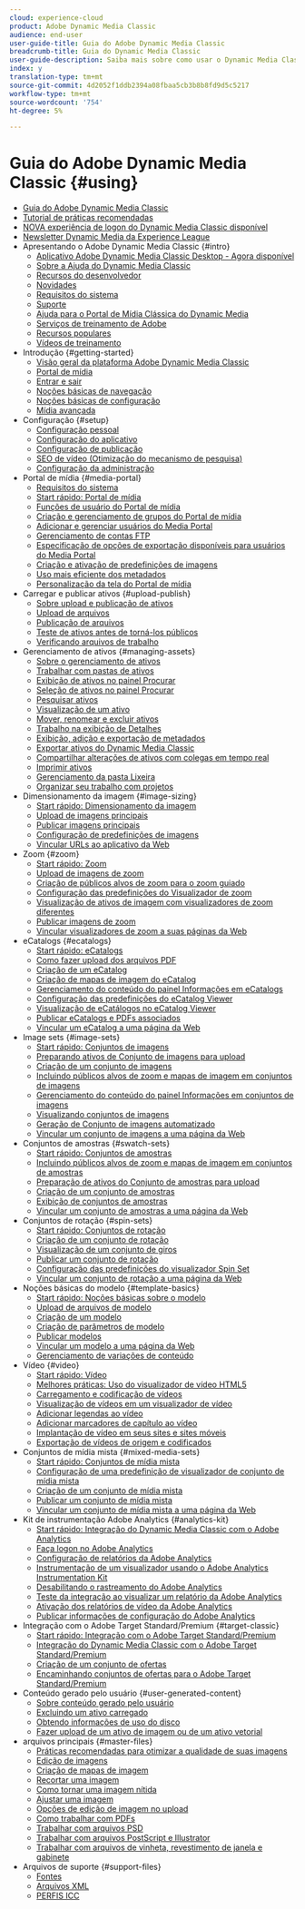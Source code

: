```yaml
---
cloud: experience-cloud
product: Adobe Dynamic Media Classic
audience: end-user
user-guide-title: Guia do Adobe Dynamic Media Classic
breadcrumb-title: Guia do Dynamic Media Classic
user-guide-description: Saiba mais sobre como usar o Dynamic Media Classic (antes conhecido como Scene7)
index: y
translation-type: tm+mt
source-git-commit: 4d2052f1ddb2394a08fbaa5cb3b8b8fd9d5c5217
workflow-type: tm+mt
source-wordcount: '754'
ht-degree: 5%

---
```



# Guia do Adobe Dynamic Media Classic {#using}

+ [Guia do Adobe Dynamic Media Classic](home.md)
+ [Tutorial de práticas recomendadas](https://docs.adobe.com/content/help/en/experience-manager-learn/dynamic-media-classic-tutorial/overview.html)
+ [NOVA experiência de logon do Dynamic Media Classic disponível](new-ui-2020.md)
+ [Newsletter Dynamic Media da Experience League](dynamic-media-newsletter.md)
+ Apresentando o Adobe Dynamic Media Classic {#intro}
   + [Aplicativo Adobe Dynamic Media Classic Desktop - Agora disponível](dynamic-media-classic-desktop-app.md)
   + [Sobre a Ajuda do Dynamic Media Classic](introduction.md)
   + [Recursos do desenvolvedor](developer-resources.md)
   + [Novidades](whats-new.md)
   + [Requisitos do sistema](system-requirements.md)
   + [Suporte](support.md)
   + [Ajuda para o Portal de Mídia Clássica do Dynamic Media](help-dmc-media-portal.md)
   + [Serviços de treinamento de Adobe](training-services.md)
   + [Recursos populares](popular-resources.md)
   + [Vídeos de treinamento](training-videos.md)
+ Introdução {#getting-started}
   + [Visão geral da plataforma Adobe Dynamic Media Classic](dmc-platform-overview.md)
   + [Portal de mídia](media-portal.md)
   + [Entrar e sair](signing-out.md)
   + [Noções básicas de navegação](navigation-basics.md)
   + [Noções básicas de configuração](setup-basics.md)
   + [Mídia avançada](rich-media.md)
+ Configuração {#setup}
   + [Configuração pessoal](personal-setup.md)
   + [Configuração do aplicativo](application-setup.md)
   + [Configuração de publicação](publish-setup.md)
   + [SEO de vídeo (Otimização do mecanismo de pesquisa)](video-seo-search-engine-optimization.md)
   + [Configuração da administração](administration-setup.md)
+ Portal de mídia {#media-portal}
   + [Requisitos do sistema](system-requirements-1.md)
   + [Start rápido: Portal de mídia](quick-start-media-portal-administration.md)
   + [Funções de usuário do Portal de mídia](media-portal-user-roles.md)
   + [Criação e gerenciamento de grupos do Portal de mídia](creating-media-portal-groups.md)
   + [Adicionar e gerenciar usuários do Media Portal](adding-media-portal-users.md)
   + [Gerenciamento de contas FTP](ftp-accounts.md)
   + [Especificação de opções de exportação disponíveis para usuários do Media Portal](specifying-export-options-available-media.md)
   + [Criação e ativação de predefinições de imagens](creating-enabling-image-presets.md)
   + [Uso mais eficiente dos metadados](making-efficient-metadata.md)
   + [Personalização da tela do Portal de mídia](customizing-media-portal-screen.md)
+ Carregar e publicar ativos {#upload-publish}
   + [Sobre upload e publicação de ativos](about-asset-upload-publish.md)
   + [Upload de arquivos](uploading-files.md)
   + [Publicação de arquivos ](publishing-files.md)
   + [Teste de ativos antes de torná-los públicos](testing-assets-making-them-public.md)
   + [Verificando arquivos de trabalho](checking-job-files.md)
+ Gerenciamento de ativos {#managing-assets}
   + [Sobre o gerenciamento de ativos](about-managing-assets.md)
   + [Trabalhar com pastas de ativos](asset-folders.md)
   + [Exibição de ativos no painel Procurar](viewing-assets-browse-panel.md)
   + [Seleção de ativos no painel Procurar](selecting-assets-browse-panel.md)
   + [Pesquisar ativos](searching-assets.md)
   + [Visualização de um ativo](previewing-asset.md)
   + [Mover, renomear e excluir ativos](moving-renaming-deleting-assets.md)
   + [Trabalho na exibição de Detalhes ](detail-view.md)
   + [Exibição, adição e exportação de metadados](viewing-adding-exporting-metadata.md)
   + [Exportar ativos do Dynamic Media Classic](exporting-assets-from-dmc.md)
   + [Compartilhar alterações de ativos com colegas em tempo real](sharing-asset-changes-peers-real.md)
   + [Imprimir ativos](printing-assets.md)
   + [Gerenciamento da pasta Lixeira](trash-folder.md)
   + [Organizar seu trabalho com projetos](organizing-projects.md)
+ Dimensionamento da imagem {#image-sizing}
   + [Start rápido: Dimensionamento da imagem](quick-start-image-sizing.md)
   + [Upload de imagens principais](uploading-master-images.md)
   + [Publicar imagens principais](publishing-master-images.md)
   + [Configuração de predefinições de imagens](setting-image-presets.md)
   + [Vincular URLs ao aplicativo da Web](linking-urls-web-application.md)
+ Zoom {#zoom}
   + [Start rápido: Zoom](quick-start-zoom.md)
   + [Upload de imagens de zoom](uploading-zoom-images.md)
   + [Criação de públicos alvos de zoom para o zoom guiado](creating-zoom-targets-guided-zoom.md)
   + [Configuração das predefinições do Visualizador de zoom](setting-zoom-viewer-presets.md)
   + [Visualização de ativos de imagem com visualizadores de zoom diferentes](previewing-image-assets-different-zoom.md)
   + [Publicar imagens de zoom](publishing-zoom-images.md)
   + [Vincular visualizadores de zoom a suas páginas da Web](linking-zoom-viewers-web-pages.md)
+ eCatalogs {#ecatalogs}
   + [Start rápido: eCatalogs](quick-start-ecatalog.md)
   + [Como fazer upload dos arquivos PDF](uploading-pdf-files.md)
   + [Criação de um eCatalog](creating-ecatalog.md)
   + [Criação de mapas de imagem do eCatalog](creating-ecatalog-image-maps.md)
   + [Gerenciamento do conteúdo do painel Informações em eCatalogs](info-panel-content.md)
   + [Configuração das predefinições do eCatalog Viewer](setting-ecatalog-viewer-presets.md)
   + [Visualização de eCatálogos no eCatalog Viewer](previewing-ecatalogs-ecatalog-viewer.md)
   + [Publicar eCatalogs e PDFs associados](publishing-ecatalogs-associated-pdfs.md)
   + [Vincular um eCatalog a uma página da Web](linking-ecatalog-web-page.md)
+ Image sets {#image-sets}
   + [Start rápido: Conjuntos de imagens](quick-start-image-sets.md)
   + [Preparando ativos de Conjunto de imagens para upload](preparing-image-set-assets-upload.md)
   + [Criação de um conjunto de imagens](creating-image-set.md)
   + [Incluindo públicos alvos de zoom e mapas de imagem em conjuntos de imagens](including-zoom-targets-image-maps.md)
   + [Gerenciamento do conteúdo do painel Informações em conjuntos de imagens](info-panel-content-1.md)
   + [Visualizando conjuntos de imagens](viewing-image-sets.md)
   + [Geração de Conjunto de imagens automatizado](automated-image-set-generation.md)
   + [Vincular um conjunto de imagens a uma página da Web](linking-image-set-web-page.md)
+ Conjuntos de amostras {#swatch-sets}
   + [Start rápido: Conjuntos de amostras](quick-start-swatch-sets.md)
   + [Incluindo públicos alvos de zoom e mapas de imagem em conjuntos de amostras](including-zoom-targets-image-maps-1.md)
   + [Preparação de ativos do Conjunto de amostras para upload](preparing-swatch-set-assets-upload.md)
   + [Criação de um conjunto de amostras](creating-swatch-set.md)
   + [Exibição de conjuntos de amostras](viewing-swatch-sets.md)
   + [Vincular um conjunto de amostras a uma página da Web](linking-swatch-set-web-page.md)
+ Conjuntos de rotação {#spin-sets}
   + [Start rápido: Conjuntos de rotação](quick-start-spin-sets.md)
   + [Criação de um conjunto de rotação](creating-spin-set.md)
   + [Visualização de um conjunto de giros](previewing-spin-set.md)
   + [Publicar um conjunto de rotação](publishing-spin-set.md)
   + [Configuração das predefinições do visualizador Spin Set](setting-spin-set-viewer-presets.md)
   + [Vincular um conjunto de rotação a uma página da Web](linking-spin-set-web-page.md)
+ Noções básicas do modelo {#template-basics}
   + [Start rápido: Noções básicas sobre o modelo](quick-start-template-basics.md)
   + [Upload de arquivos de modelo](uploading-template-files.md)
   + [Criação de um modelo](creating-template.md)
   + [Criação de parâmetros de modelo](creating-template-parameters.md)
   + [Publicar modelos](publishing-templates.md)
   + [Vincular um modelo a uma página da Web](linking-template-web-page.md)
   + [Gerenciamento de variações de conteúdo](content-variations.md)
+ Vídeo {#video}
   + [Start rápido: Vídeo](quick-start-video.md)
   + [Melhores práticas: Uso do visualizador de vídeo HTML5](best-practice-using-html5-video.md)
   + [Carregamento e codificação de vídeos](uploading-encoding-videos.md)
   + [Visualização de vídeos em um visualizador de vídeo](previewing-videos-video-viewer.md)
   + [Adicionar legendas ao vídeo](adding-captions-video.md)
   + [Adicionar marcadores de capítulo ao vídeo](adding-chapter-markers-video.md)
   + [Implantação de vídeo em seus sites e sites móveis](deploying-video-websites-mobile-sites.md)
   + [Exportação de vídeos de origem e codificados](exporting-source-encoded-videos.md)
+ Conjuntos de mídia mista {#mixed-media-sets}
   + [Start rápido: Conjuntos de mídia mista](quick-start-mixed-media-sets.md)
   + [Configuração de uma predefinição de visualizador de conjunto de mídia mista](setting-mixed-media-set-viewer.md)
   + [Criação de um conjunto de mídia mista](creating-mixed-media-set.md)
   + [Publicar um conjunto de mídia mista](publishing-mixed-media-set.md)
   + [Vincular um conjunto de mídia mista a uma página da Web](linking-mixed-media-set-web.md)
+ Kit de instrumentação Adobe Analytics {#analytics-kit}
   + [Start rápido: Integração do Dynamic Media Classic com o Adobe Analytics](quick-start-integrating-dmc-analytics.md)
   + [Faça logon no Adobe Analytics](log-analytics.md)
   + [Configuração de relatórios da Adobe Analytics](configuring-analytics-reports.md)
   + [Instrumentação de um visualizador usando o Adobe Analytics Instrumentation Kit](instrumenting-viewer-using-analytics-instrumentation.md)
   + [Desabilitando o rastreamento do Adobe Analytics](disabling-analytics-tracking.md)
   + [Teste da integração ao visualizar um relatório da Adobe Analytics](testing-integration-viewing-analytics-report.md)
   + [Ativação dos relatórios de vídeo da Adobe Analytics](enabling-analytics-video-reports.md)
   + [Publicar informações de configuração do Adobe Analytics](publishing-analytics-configuration-information.md)
+ Integração com o Adobe Target Standard/Premium {#target-classic}
   + [Start rápido: Integração com o Adobe Target Standard/Premium](quick-start-target-integration.md)
   + [Integração do Dynamic Media Classic com o Adobe Target Standard/Premium](integrating-dmc-with-target.md)
   + [Criação de um conjunto de ofertas](creating-offer-set.md)
   + [Encaminhando conjuntos de ofertas para o Adobe Target Standard/Premium](pushing-offer-sets-target.md)
+ Conteúdo gerado pelo usuário {#user-generated-content}
   + [Sobre conteúdo gerado pelo usuário](about-ugc.md)
   + [Excluindo um ativo carregado](deleting-uploaded-asset.md)
   + [Obtendo informações de uso do disco](getting-disk-usage-information.md)
   + [Fazer upload de um ativo de imagem ou de um ativo vetorial](uploading-image-asset-or-vector.md)
+ arquivos principais {#master-files}
   + [Práticas recomendadas para otimizar a qualidade de suas imagens](best-practices-optimizing-quality-images.md)
   + [Edição de imagens](editing-images.md)
   + [Criação de mapas de imagem](creating-image-maps.md)
   + [Recortar uma imagem](cropping-image.md)
   + [Como tornar uma imagem nítida](sharpening-image.md)
   + [Ajustar uma imagem](adjusting-image.md)
   + [Opções de edição de imagem no upload](image-editing-options-upload.md)
   + [Como trabalhar com PDFs](pdfs.md)
   + [Trabalhar com arquivos PSD ](psd-files.md)
   + [Trabalhar com arquivos PostScript e Illustrator](postscript-illustrator-files.md)
   + [Trabalhar com arquivos de vinheta, revestimento de janela e gabinete](vignette-window-covering-cabinet-files.md)
+ Arquivos de suporte {#support-files}
   + [Fontes](fonts.md)
   + [Arquivos XML](xml-files.md)
   + [PERFIS ICC](icc-profiles.md)
